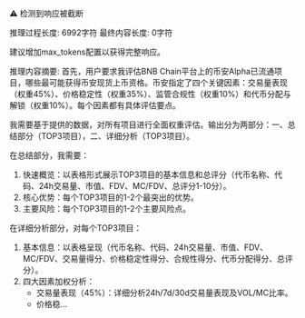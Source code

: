 ⚠️ 检测到响应被截断

推理过程长度: 6992字符
最终内容长度: 0字符

建议增加max_tokens配置以获得完整响应。

推理内容摘要:
首先，用户要求我评估BNB Chain平台上的币安Alpha已流通项目，哪些最可能获得币安现货上币资格。币安指定了四个关键因素：交易量表现（权重45%）、价格稳定性（权重35%）、监管合规性（权重10%）和代币分配与解锁（权重10%）。每个因素都有具体评估要点。

我需要基于提供的数据，对所有项目进行全面权重评估。输出分为两部分：一、总结部分（TOP3项目），二、详细分析（TOP3项目）。

在总结部分，我需要：
1. 快速概览：以表格形式展示TOP3项目的基本信息和总评分（代币名称、代码、24h交易量、市值、FDV、MC/FDV、总评分1-10分）。
2. 核心优势：每个TOP3项目的1-2个最突出的优势。
3. 主要风险：每个TOP3项目的1-2个主要风险点。

在详细分析部分，对每个TOP3项目：
1. 基本信息：以表格呈现（代币名称、代码、24h交易量、市值、FDV、MC/FDV、交易量得分、价格稳定性得分、合规性得分、代币分配得分、总评分）。
2. 四大因素加权分析：
   - 交易量表现（45%）：详细分析24h/7d/30d交易量表现及VOL/MC比率。
   - 价格稳...